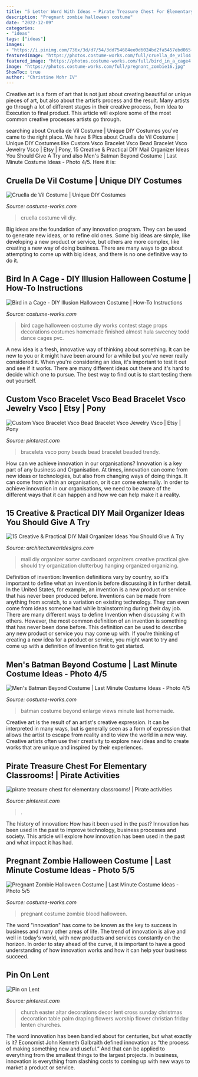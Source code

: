 ```yaml
---
title: "5 Letter Word With Ideas ~ Pirate Treasure Chest For Elementary Classrooms!"
description: "Pregnant zombie halloween costume"
date: "2022-12-09"
categories:
- "ideas"
tags: ["ideas"]
images:
- "https://i.pinimg.com/736x/3d/d7/54/3dd754684ee0d6024bd2fa5457ebd065--worship-ideas-church-altar-decorations-christian.jpg"
featuredImage: "https://photos.costume-works.com/full/cruella_de_vil44.jpg"
featured_image: "https://photos.costume-works.com/full/bird_in_a_cage4.jpg"
image: "https://photos.costume-works.com/full/pregnant_zombie16.jpg"
ShowToc: true
author: "Christine Mohr IV"
---
```



Creative art is a form of art that is not just about creating beautiful or unique pieces of art, but also about the artist’s process and the result. Many artists go through a lot of different stages in their creative process, from Idea to Execution to final product. This article will explore some of the most common creative processes artists go through.

	

		
searching about Cruella de Vil Costume | Unique DIY Costumes you've came to the right place. We have 8 Pics about Cruella de Vil Costume | Unique DIY Costumes like Custom Vsco Bracelet Vsco Bead Bracelet Vsco Jewelry Vsco | Etsy | Pony, 15 Creative &amp; Practical DIY Mail Organizer Ideas You Should Give A Try and also Men&#039;s Batman Beyond Costume | Last Minute Costume Ideas - Photo 4/5. Here it is:
		
    
## Cruella De Vil Costume | Unique DIY Costumes

<img loading=lazy src="https://photos.costume-works.com/full/cruella_de_vil44.jpg" onerror="this.onerror=null;this.src='https://tse1.mm.bing.net/th?id=OIP.WWa1P25zhzfaraXBnkXkeQHaLh&amp;pid=15.1';" alt="Cruella de Vil Costume | Unique DIY Costumes">

_Source: costume-works.com_

>cruella costume vil diy. 

	

Big ideas are the foundation of any innovation program. They can be used to generate new ideas, or to refine old ones. Some big ideas are simple, like developing a new product or service, but others are more complex, like creating a new way of doing business. There are many ways to go about attempting to come up with big ideas, and there is no one definitive way to do it.

    
## Bird In A Cage - DIY Illusion Halloween Costume | How-To Instructions

<img loading=lazy src="https://photos.costume-works.com/full/bird_in_a_cage4.jpg" onerror="this.onerror=null;this.src='https://tse2.mm.bing.net/th?id=OIP.XduqeeT0TmTEpLxfkOwfIAHaJ3&amp;pid=15.1';" alt="Bird in a Cage - DIY Illusion Halloween Costume | How-To Instructions">

_Source: costume-works.com_

>bird cage halloween costume diy works contest stage props decorations costumes homemade finished almost hula sweeney todd dance cages pvc. 

	

A new idea is a fresh, innovative way of thinking about something. It can be new to you or it might have been around for a while but you've never really considered it. When you're considering an idea, it's important to test it out and see if it works. There are many different ideas out there and it's hard to decide which one to pursue. The best way to find out is to start testing them out yourself.

    
## Custom Vsco Bracelet Vsco Bead Bracelet Vsco Jewelry Vsco | Etsy | Pony

<img loading=lazy src="https://i.pinimg.com/736x/c4/03/25/c4032586b67ad798c18558a8bce784ae.jpg" onerror="this.onerror=null;this.src='https://tse4.mm.bing.net/th?id=OIP.5cGaM7DiENJrQ_FtiASp-AHaJ3&amp;pid=15.1';" alt="Custom Vsco Bracelet Vsco Bead Bracelet Vsco Jewelry Vsco | Etsy | Pony">

_Source: pinterest.com_

>bracelets vsco pony beads bead bracelet beaded trendy. 

	

How can we achieve innovation in our organisations?
Innovation is a key part of any business and Organisation. At times, innovation can come from new ideas or technologies, but also from changing ways of doing things. It can come from within an organisation, or it can come externally. In order to achieve innovation in our organisations, we need to be aware of the different ways that it can happen and how we can help make it a reality.

    
## 15 Creative &amp; Practical DIY Mail Organizer Ideas You Should Give A Try

<img loading=lazy src="https://www.architectureartdesigns.com/wp-content/uploads/2019/04/15-Creative-Practical-DIY-Mail-Organizer-Ideas-You-Should-Give-A-Try-11.jpg" onerror="this.onerror=null;this.src='https://tse2.mm.bing.net/th?id=OIP.w0llbGK2BSIhqkA55srHUQHaLK&amp;pid=15.1';" alt="15 Creative &amp; Practical DIY Mail Organizer Ideas You Should Give A Try">

_Source: architectureartdesigns.com_

>mail diy organizer sorter cardboard organizers creative practical give should try organization clutterbug hanging organized organizing. 

	

Definition of invention:
Invention definitions vary by country, so it's important to define what an invention is before discussing it in further detail. In the United States, for example, an invention is a new product or service that has never been produced before. Inventions can be made from anything from scratch, to a variation on existing technology. They can even come from ideas someone had while brainstorming during their day job.
There are many different ways to define Invention when discussing it with others. However, the most common definition of an invention is something that has never been done before. This definition can be used to describe any new product or service you may come up with. If you're thinking of creating a new idea for a product or service, you might want to try and come up with a definition of Invention first to get started.

    
## Men&#039;s Batman Beyond Costume | Last Minute Costume Ideas - Photo 4/5

<img loading=lazy src="https://photos.costume-works.com/full/batman_beyond5.jpg" onerror="this.onerror=null;this.src='https://tse3.mm.bing.net/th?id=OIP.I8IM7EL54zR9xGJtRp8pIwHaLZ&amp;pid=15.1';" alt="Men&#039;s Batman Beyond Costume | Last Minute Costume Ideas - Photo 4/5">

_Source: costume-works.com_

>batman costume beyond enlarge views minute last homemade. 

	

Creative art is the result of an artist's creative expression. It can be interpreted in many ways, but is generally seen as a form of expression that allows the artist to escape from reality and to view the world in a new way. Creative artists often use their creativity to explore new ideas and to create works that are unique and inspired by their experiences.

    
## Pirate Treasure Chest For Elementary Classrooms! | Pirate Activities

<img loading=lazy src="https://i.pinimg.com/736x/8e/36/a2/8e36a2f1650b068807eb207a786d9793.jpg" onerror="this.onerror=null;this.src='https://tse4.mm.bing.net/th?id=OIP.3u5vhqeo167JTX3swfTDDQHaJ4&amp;pid=15.1';" alt="pirate treasure chest for elementary classrooms! | Pirate activities">

_Source: pinterest.com_

>. 

	

The history of innovation: How has it been used in the past?
Innovation has been used in the past to improve technology, business processes and society. This article will explore how innovation has been used in the past and what impact it has had.

    
## Pregnant Zombie Halloween Costume | Last Minute Costume Ideas - Photo 5/5

<img loading=lazy src="https://photos.costume-works.com/full/pregnant_zombie16.jpg" onerror="this.onerror=null;this.src='https://tse3.mm.bing.net/th?id=OIP.wOVC3cRHZjSJVsLPVeY_dgHaJ6&amp;pid=15.1';" alt="Pregnant Zombie Halloween Costume | Last Minute Costume Ideas - Photo 5/5">

_Source: costume-works.com_

>pregnant costume zombie blood halloween. 

	

The word "innovation" has come to be known as the key to success in business and many other areas of life. The trend of innovation is alive and well in today's world, with new products and services constantly on the horizon. In order to stay ahead of the curve, it is important to have a good understanding of how innovation works and how it can help your business succeed.

    
## Pin On Lent

<img loading=lazy src="https://i.pinimg.com/736x/3d/d7/54/3dd754684ee0d6024bd2fa5457ebd065--worship-ideas-church-altar-decorations-christian.jpg" onerror="this.onerror=null;this.src='https://tse2.mm.bing.net/th?id=OIP.Ln8A6dTKZLc_RkOU7MLSbAHaJ3&amp;pid=15.1';" alt="Pin on Lent">

_Source: pinterest.com_

>church easter altar decorations decor lent cross sunday christmas decoration table palm draping flowers worship flower christian friday lenten churches. 

	

The word innovation has been bandied about for centuries, but what exactly is it? Economist John Kenneth Galbraith defined innovation as “the process of making something new and useful.” And that can be applied to everything from the smallest things to the largest projects. In business, innovation is everything from slashing costs to coming up with new ways to market a product or service.

